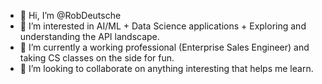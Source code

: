 - 👋 Hi, I’m @RobDeutsche
- 👀 I’m interested in AI/ML + Data Science applications + Exploring and understanding the API landscape.
- 🌱 I’m currently a working professional (Enterprise Sales Engineer) and taking CS classes on the side for fun.
- 💞️ I’m looking to collaborate on anything interesting that helps me learn.

<!---
RobDeutsche/RobDeutsche is a ✨ special ✨ repository because its `README.md` (this file) appears on your GitHub profile.
You can click the Preview link to take a look at your changes.
--->
